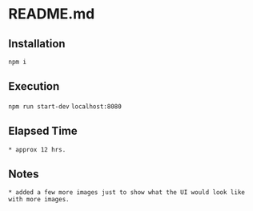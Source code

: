# README.md
## Installation
`npm i`

## Execution
`npm run start-dev`
`localhost:8080`

## Elapsed Time
	* approx 12 hrs.

## Notes
	* added a few more images just to show what the UI would look like with more images.